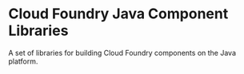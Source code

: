 Cloud Foundry Java Component Libraries
===================

A set of libraries for building Cloud Foundry components on the Java platform.
